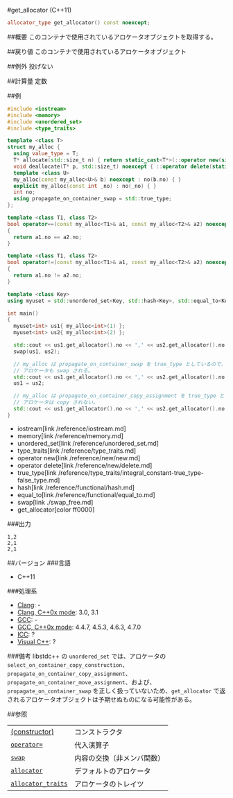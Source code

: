 #get_allocator (C++11)
```cpp
allocator_type get_allocator() const noexcept;
```

##概要
このコンテナで使用されているアロケータオブジェクトを取得する。


##戻り値
このコンテナで使用されているアロケータオブジェクト


##例外
投げない


##計算量
定数


##例
```cpp
#include <iostream>
#include <memory>
#include <unordered_set>
#include <type_traits>

template <class T>
struct my_alloc {
  using value_type = T;
  T* allocate(std::size_t n) { return static_cast<T*>(::operator new(sizeof(T) * n)); }
  void deallocate(T* p, std::size_t) noexcept { ::operator delete(static_cast<void*>(p)); }
  template <class U>
  my_alloc(const my_alloc<U>& b) noexcept : no(b.no) { }
  explicit my_alloc(const int _no) : no(_no) { }
  int no;
  using propagate_on_container_swap = std::true_type;
};

template <class T1, class T2>
bool operator==(const my_alloc<T1>& a1, const my_alloc<T2>& a2) noexcept
{
  return a1.no == a2.no;
}

template <class T1, class T2>
bool operator!=(const my_alloc<T1>& a1, const my_alloc<T2>& a2) noexcept
{
  return a1.no != a2.no;
}

template <class Key>
using myuset = std::unordered_set<Key, std::hash<Key>, std::equal_to<Key>, my_alloc<Key>>;

int main()
{
  myuset<int> us1{ my_alloc<int>(1) };
  myuset<int> us2{ my_alloc<int>(2) };

  std::cout << us1.get_allocator().no << ',' << us2.get_allocator().no << std::endl;
  swap(us1, us2);

  // my_alloc は propagate_on_container_swap を true_type としているので、
  // アロケータも swap される。
  std::cout << us1.get_allocator().no << ',' << us2.get_allocator().no << std::endl;
  us1 = us2;

  // my_alloc は propagate_on_container_copy_assignment を true_type としていないので、
  // アロケータは copy されない。
  std::cout << us1.get_allocator().no << ',' << us2.get_allocator().no << std::endl;
}
```
* iostream[link /reference/iostream.md]
* memory[link /reference/memory.md]
* unordered_set[link /reference/unordered_set.md]
* type_traits[link /reference/type_traits.md]
* operator new[link /reference/new/new.md]
* operator delete[link /reference/new/delete.md]
* true_type[link /reference/type_traits/integral_constant-true_type-false_type.md]
* hash[link /reference/functional/hash.md]
* equal_to[link /reference/functional/equal_to.md]
* swap[link ./swap_free.md]
* get_allocator[color ff0000]

###出力
```
1,2
2,1
2,1
```

##バージョン
###言語
- C++11

###処理系
- [Clang](/implementation.md#clang): -
- [Clang, C++0x mode](/implementation.md#clang): 3.0, 3.1
- [GCC](/implementation.md#gcc): -
- [GCC, C++0x mode](/implementation.md#gcc): 4.4.7, 4.5.3, 4.6.3, 4.7.0
- [ICC](/implementation.md#icc): ?
- [Visual C++](/implementation.md#visual_cpp): ?

###備考
libstdc++ の `unordered_set` では、アロケータの `select_on_container_copy_construction`、`propagate_on_container_copy_assignment`、`propagate_on_container_move_assignment`、および、`propagate_on_container_swap` を正しく扱っていないため、`get_allocator` で返されるアロケータオブジェクトは予期せぬものになる可能性がある。


##参照

|                                                             |                            |
|-------------------------------------------------------------|----------------------------|
| [(constructor)](.//op_constructor.md)                      | コンストラクタ             |
| [`operator=`](./op_assign.md)                               | 代入演算子                 |
| [`swap`](./swap_free.md)                                    | 内容の交換（非メンバ関数） |
| [`allocator`](/reference/memory/allocator.md)               | デフォルトのアロケータ     |
| [`allocator_traits`](/reference/memory/allocator_traits.md) | アロケータのトレイツ       |

